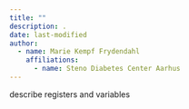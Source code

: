 ```yaml
---
title: ""
description: .
date: last-modified
author:
  - name: Marie Kempf Frydendahl
    affiliations: 
      - name: Steno Diabetes Center Aarhus
---
```


describe registers and variables
